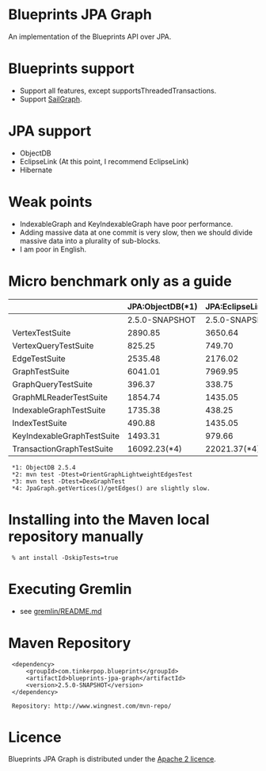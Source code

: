 Blueprints JPA Graph
====================

 An implementation of the Blueprints API over JPA.

Blueprints support
==================

* Support all features, except supportsThreadedTransactions.
* Support [SailGraph](https://github.com/tinkerpop/blueprints/wiki/Sail-Implementation).

JPA support
==================

* ObjectDB
* EclipseLink  (At this point, I recommend EclipseLink)
* Hibernate

Weak points
========
* IndexableGraph and KeyIndexableGraph have poor performance.
* Adding massive data at one commit is very slow, then we should divide massive data into a plurality of sub-blocks.
* I am poor in English.

Micro benchmark only as a guide
===============================

|                            | JPA:ObjectDB(*1)| JPA:EclipseLink+Derby|  JPA:Hibernate+Derby |   OrientDB    |   DEX      |
|:---------------------------|----------------|----------------------|----------------------|--------------|-------------:|
|                            | 2.5.0-SNAPSHOT |     2.5.0-SNAPSHOT   |    2.5.0-SNAPSHOT    |  2.4.0(*2)   |   2.4.0(*3)  |
| VertexTestSuite            |    2890.85     |       3650.64        |      7594.04         |  5731.31     |   5051.43    |
| VertexQueryTestSuite       |     825.25     |        749.70        |      1979.19         |  2023.91     |   1482.64    |
| EdgeTestSuite              |    2535.48     |       2176.02        |      5690.72         |  7829.16     |   4416.40    |
| GraphTestSuite             |    6041.01     |       7969.95        |     18427.35         |  7763.33     |   5631.75    |
| GraphQueryTestSuite        |     396.37     |        338.75        |      1585.12         |   938.26     |    633.13    |
| GraphMLReaderTestSuite     |    1854.74     |       1435.05        |      3588.97         |  2193.59     |   2771.08    |
| IndexableGraphTestSuite    |    1735.38     |        438.25        |      3092.67         |  2526.43     |     -        |
| IndexTestSuite             |     490.88     |       1435.05        |      1109.06         |  1299.97     |     -        |
| KeyIndexableGraphTestSuite |    1493.31     |        979.66        |      4930.77         |  1566.96     |     -        |
| TransactionGraphTestSuite  |   16092.23(*4) |      22021.37(*4)    |     34268.88(*4)     |  6050.46     |     -        |

     *1: ObjectDB 2.5.4
     *2: mvn test -Dtest=OrientGraphLightweightEdgesTest
     *3: mvn test -Dtest=DexGraphTest
     *4: JpaGraph.getVertices()/getEdges() are slightly slow.

Installing into the Maven local repository manually
================================================

     % ant install -DskipTests=true

Executing Gremlin
================
 - see [gremlin/README.md](gremlin/README.md)

Maven Repository
==================

     <dependency>
         <groupId>com.tinkerpop.blueprints</groupId>
         <artifactId>blueprints-jpa-graph</artifactId>
         <version>2.5.0-SNAPSHOT</version>
     </dependency>

     Repository: http://www.wingnest.com/mvn-repo/ 

Licence
========
Blueprints JPA Graph is distributed under the [Apache 2 licence](http://www.apache.org/licenses/LICENSE-2.0.html).
 